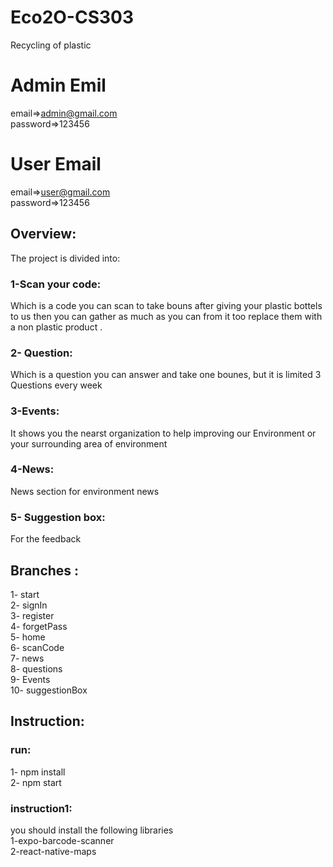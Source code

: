 # Eco2O-CS303
Recycling of plastic
# Admin Emil <br/>
email=>admin@gmail.com <br/>
password=>123456 <br/>

# User Email
email=>user@gmail.com <br/>
password=>123456 <br/>

## Overview:
The project is divided into: <br />
### 1-Scan your code:
 Which is a code you can scan to take bouns after giving your plastic bottels to us then you can gather as much as you can from it too replace them with a non plastic product .
### 2- Question: 
 Which is a question you can answer and take one bounes, but it is limited 3 Questions every week 
### 3-Events: 
 It shows you the nearst organization to help improving our Environment or your surrounding area of environment
### 4-News: 
 News section for environment news
### 5- Suggestion box: 
 For the feedback
## Branches :
1- start <br />
2- signIn <br />
3- register <br />
4- forgetPass <br />
5- home <br />
6- scanCode <br />
7- news <br />
8- questions <br />
9- Events <br />
10- suggestionBox <br />
## Instruction:
### run:
1- npm install <br />
2- npm start <br />
### instruction1:
you should install the following libraries
<br />
1-expo-barcode-scanner <br />
2-react-native-maps <br />

